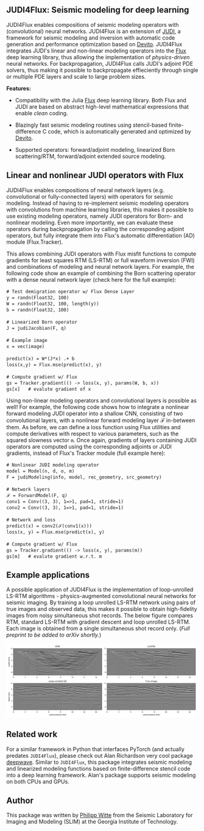 ## JUDI4Flux: Seismic modeling for deep learning

JUDI4Flux enables compositions of seismic modeling operators with (convolutional) neural networks. JUDI4Flux is an extension of [JUDI](https://github.com/slimgroup/JUDI.jl), a framework for seismic modeling and inversion with automatic code generation and performance optimization based on [Devito](https://www.devitoproject.org/). JUDI4Flux integrates JUDI's linear and non-linear modeling operators into the [Flux](https://github.com/FluxML/Flux.jl) deep learning library, thus allowing the implementation of *physics-driven* neural networks. For backpropagation, JUDI4Flux calls JUDI's adjoint PDE solvers, thus making it possible to backpropagate effieciently through single or multiple PDE layers and scale to large problem sizes.

**Features:**

 - Compatibility with the Julia [Flux](https://github.com/FluxML/Flux.jl) deep learning library. Both Flux and JUDI are based on abstract high-level mathematical expressions that enable *clean* coding.

 - Blazingly fast seismic modeling routines using stencil-based finite-difference C code, which is automatically generated and optimized by [Devito](https://www.devitoproject.org/).

 - Supported operators: forward/adjoint modeling, linearized Born scattering/RTM, forward/adjoint extended source modeling.


## Linear and nonlinear JUDI operators with Flux

JUDI4Flux enables compositions of neural network layers (e.g. convolutional or fully-connected layers) with operators for seismic modeling. Instead of having to re-implement seismic modeling operators with convolutions from machine learning libraries, this makes it possible to use existing modeling operators, namely JUDI operators for Born- and nonlinear modeling. Even more importantly, we can evaluate these operators during backpropagation by calling the corresponding adjoint operators, but fully integrate them into Flux's automatic differentiation (AD) module (Flux.Tracker).

This allows combining JUDI operators with Flux misfit functions to compute gradients for least squares RTM (LS-RTM) or full waveform inversion (FWI) and combinations of modeling and neural network layers. For example, the following code show an example of combining the Born scattering operator with a dense neural network layer (check here for the full example):

```{#example_lin}
# Test demigration operator w/ Flux Dense Layer
y = randn(Float32, 100)
W = randn(Float32, 100, length(y))
b = randn(Float32, 100)

# Linearized Born operator
J = judiJacobian(F, q)

# Example image
x = vec(image)

predict(x) = W*(J*x) .+ b
loss(x,y) = Flux.mse(predict(x), y)

# Compute gradient w/ Flux
gs = Tracker.gradient(() -> loss(x, y), params(W, b, x))
gs[x]   # evalute gradient of x
```

Using non-linear modeling operators and convolutional layers is possible as well! For example, the following code shows how to integrate a nonlinear forward modeling JUDI operator into a shallow CNN, consisting of two convolutional layers, with a nonlinear forward modeling layer ℱ in-between them. As before, we can define a loss function using Flux utilities and compute derivatives with respect to various parameters, such as the squared slowness vector `m`. Once again, gradients of layers containing JUDI operators are computed using the corresponding adjoints or JUDI gradients, instead of Flux's Tracker module (full example here):


```{#example_nonlin}
# Nonlinear JUDI modeling operator
model = Model(n, d, o, m)
F = judiModeling(info, model, rec_geometry, src_geometry)

# Network layers
ℱ = ForwardModel(F, q)
conv1 = Conv((3, 3), 1=>1, pad=1, stride=1)
conv2 = Conv((3, 3), 1=>1, pad=1, stride=1)

# Network and loss
predict(x) = conv2(ℱ(conv1(x)))
loss(x, y) = Flux.mse(predict(x), y)

# Compute gradient w/ Flux
gs = Tracker.gradient(() -> loss(x, y), params(m))
gs[m]   # evalute gradient w.r.t. m
```

## Example applications

A possible application of JUDI4Flux is the implementation of loop-unrolled LS-RTM algorithms - physics-augmented convolutional neural networks for seismic imaging. By training a loop unrolled LS-RTM network using pairs of true images and observed data, this makes it possible to obtain high-fidelity images from noisy simultaneous shot records. The below figure compares RTM, standard LS-RTM with gradient descent and loop unrolled LS-RTM. Each image is obtained from a single simultaneous shot record only. (*Full preprint to be added to arXiv shortly.*)

![](docs/loop_unrolling.png)


## Related work

For a similar framework in Python that interfaces PyTorch (and actually predates `JUDI4Flux`), please check out Alan Richardson very cool package [deepwave](https://github.com/ar4/deepwave). Similar to `JUDI4Flux`, this package integrates seismic modeling and linearized modeling functions based on finite-difference stencil code into a deep learning framework. Alan's package supports seismic modeling on both CPUs and GPUs.

## Author

This package was written by [Philipp Witte](https://www.slim.eos.ubc.ca/philipp) from the Seismic Laboratory for Imaging and Modeling (SLIM) at the Georgia Institute of Technology.
